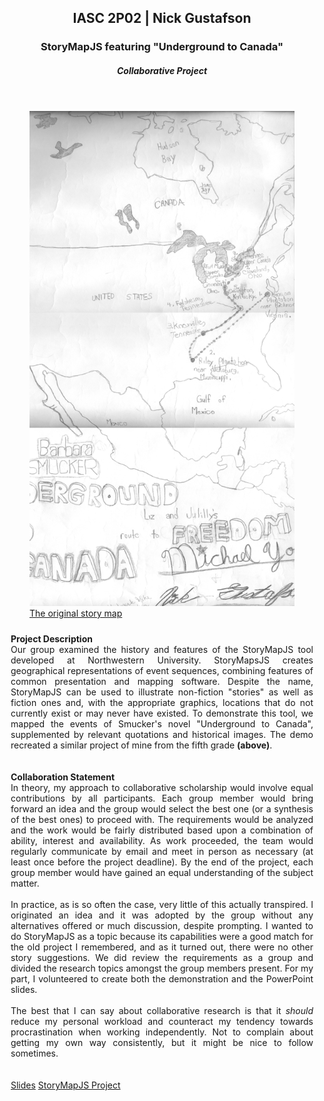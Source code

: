 <style type="text/css">
#main_content section { border:solid 2px #B5E853;border-radius:10px;padding:10px }
#main_content header { border-radius:10px;background-color:#B5E853 }
#main_content h2, #main_content h3, #main_content h5 { color:#1A1A1A;padding:5px 0 0 5px }

p { padding:10px;text-align:justify }
</style>

<section>
<header>
<h2>IASC 2P02 | Nick Gustafson</h2>
<h3>StoryMapJS featuring &quot;Underground to Canada&quot;</h3>
<h5>Collaborative Project</h5>
</header>					

<figure>
<a href="images/original_utc.png"><img id="map_img" src="images/original_utc.png" />
<figcaption>The original story map</figcaption></a>
</figure>

<p onclick="countWords(this.textContent)"><strong>Project Description</strong><br />
Our group examined the history and features of the StoryMapJS tool developed at Northwestern University.  StoryMapsJS creates geographical representations of event sequences, combining features of common presentation and mapping software.   Despite the name, StoryMapJS can be used to illustrate non-fiction "stories" as well as fiction ones and, with the appropriate graphics, locations that do not currently exist or may never have existed.  To demonstrate this tool, we mapped the events of Smucker's novel "Underground to Canada", supplemented by relevant quotations and historical images.  The demo recreated a similar project of mine from the fifth grade <strong>(above)</strong>.
</p>

<!--
Project Description (100 words) introducing us to the work undertaken: the digital humanities project/
platform/tool you engaged with, what you produced using that project, and your research findings.
-->

<p onclick="countWords(this.textContent)"><strong>Collaboration Statement</strong><br />
In theory, my approach to collaborative scholarship would involve equal contributions by all participants.  Each group member would bring forward an idea and the group would select the best one (or a synthesis of the best ones) to proceed with.  The requirements would be analyzed and the work would be fairly distributed based upon a combination of ability, interest and availability.  As work proceeded, the team would regularly communicate by email and meet in person as necessary (at least once before the project deadline).  By the end of the project, each group member would have gained an equal understanding of the subject matter.<br /><br />
In practice, as is so often the case, very little of this actually transpired.  I originated an idea and it was adopted by the group without any alternatives offered or much discussion, despite prompting.  I wanted to do StoryMapJS as a topic because its capabilities were a good match for the old project I remembered, and as it turned out, there were no other story suggestions.  We did review the requirements as a group and divided the research topics amongst the group members present.  For my part, I volunteered to create both the demonstration and the PowerPoint slides.<br /><br />
The best that I can say about collaborative research is that it <em>should</em> reduce my personal workload and counteract my tendency towards procrastination when working independently.  Not to complain about getting my own way consistently, but it might be nice to follow sometimes.
</p>

<!--
Collaboration Statement (250 words) that explains how you approach collaborative scholarship, with
examples of work done for the team project as evidence of the approach you describe. How does
collaboration enrich your academic thinking? Are there any digital materials, approaches, or workflows
you use when working in a team? How do you situate collaborative research within the digital
humanities—how does collaboration, as you approach it, advance your stated research agenda?
-->

<a href="https://brocku-my.sharepoint.com/personal/ng15fj_brocku_ca/_layouts/15/guestaccess.aspx?docid=0fbbb61338617493da7bc80063e958e03&amp;authkey=AbQduR6YxP174-JkBwFUPMs">Slides</a>
<a href="https://uploads.knightlab.com/storymapjs/d2b3daec4e5d99924036da6e3be830fa/undergroundtocanada/">StoryMapJS Project</a>
</section>
